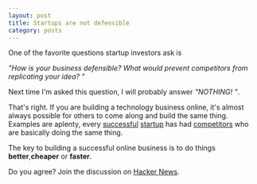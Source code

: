 ```yaml
---
layout: post
title: Startups are not defensible
category: posts
---
```


One of the favorite questions startup investors ask is 

_"How is your business defensible? What would prevent competitors from replicating your idea? "_

Next time I'm asked this question, I will probably answer _"NOTHING! "_.

That's right. If you are building a technology business online, it's almost always possible for others to come along and build the same thing. Examples are aplenty, every [successful][desk_com_link] [startup][zendesk_link] has had [competitors][freshdesk_link] who are basically doing the same thing.

The key to building a successful online business is to do things **better**,**cheaper** or **faster**.

Do you agree? Join the discussion on [Hacker News][hn_link].


[desk_com_link]: http://www.desk.com/
[zendesk_link]: http://www.zendesk.com/
[freshdesk_link]: http://www.freshdesk.com/
[hn_link]: https://news.ycombinator.com/item?id=6579221
